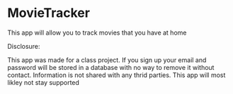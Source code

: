 # MovieTracker
This app will allow you to track movies that you have at home

Disclosure:

This app was made for a class project. If you sign up your email and password will be stored in a database with no way to remove it without contact.
Information is not shared with any thrid parties. This app will most likley not stay supported
